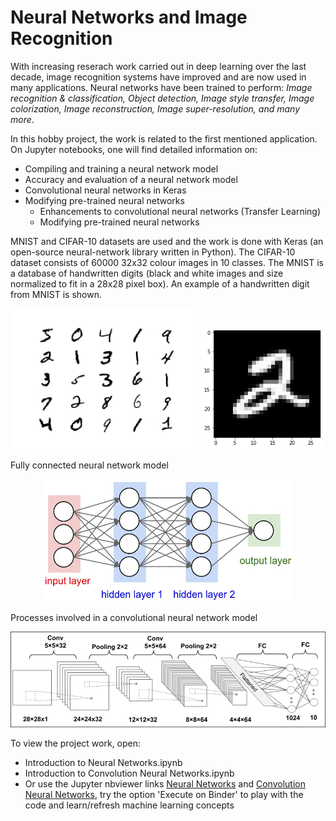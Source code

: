 # Neural Networks and Image Recognition

With increasing reserach work carried out in deep learning over the last decade, image recognition systems have improved and are now used in many applications. Neural networks have been trained to perform: *Image recognition & classification, Object detection, Image style transfer, Image colorization, Image reconstruction, Image super-resolution, and many more*.

In this hobby project, the work is related to the first mentioned application. On Jupyter notebooks, one will find detailed information on:
- Compiling and training a neural network model
- Accuracy and evaluation of a neural network model
- Convolutional neural networks in Keras
- Modifying pre-trained neural networks
  - Enhancements to convolutional neural networks (Transfer Learning)
  - Modifying pre-trained neural networks


MNIST and CIFAR-10 datasets are used and the work is done with Keras (an open-source neural-network library written in Python). The CIFAR-10 dataset consists of 60000 32x32 colour images in 10 classes. The MNIST is a database of handwritten digits (black and white images and size normalized to fit in a 28x28 pixel box). An example of a handwritten digit from MNIST is shown. 

<!-- COMMENT --> 
<!-- writing the markdown for each image on the same line --> 
<!-- and center align --> 
<p align="center">
<img src="https://github.com/Pravin93-Murugesan/Neural-Networks-Hobby-Projects-/blob/master/MNIST.png" width="300"> <img src="https://github.com/Pravin93-Murugesan/Neural-Networks-Hobby-Projects-/blob/master/exIMG.png" width="200">
</p>
 
 
<!-- Add 2 blank spaces at the end to create a newline -->
<!-- or a backslash -->
Fully connected neural network model  

<p align="center">
<img src="https://github.com/Pravin93-Murugesan/Neural-Networks-Hobby-Projects-/blob/master/neural_net2.jpeg" width="400">
</p>

Processes involved in a convolutional neural network model

<p align="center">
<img src="https://github.com/Pravin93-Murugesan/Neural-Networks-Hobby-Projects-/blob/master/cnn-model.jpg" width="600">
</p>

To view the project work, open:
- Introduction to Neural Networks.ipynb
- Introduction to Convolution Neural Networks.ipynb
- Or use the Jupyter nbviewer links [Neural Networks](https://nbviewer.jupyter.org/github/Pravin93-Murugesan/Neural-Networks-Hobby-Projects-/blob/master/Introduction%20to%20Neural%20Networks.ipynb) and [Convolution Neural Networks](https://nbviewer.jupyter.org/github/Pravin93-Murugesan/Neural-Networks-Hobby-Projects-/blob/master/Introduction%20to%20Convolution%20Neural%20Networks.ipynb), try the option 'Execute on Binder' to play with the code and learn/refresh machine learning concepts
